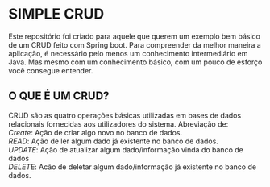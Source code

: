 # SIMPLE CRUD

Este repositório foi criado para aquele que querem um exemplo bem básico de um CRUD feito com Spring boot. Para compreender da melhor maneira a aplicação, é necessário pelo menos um conhecimento intermediário em Java. Mas mesmo com um conhecimento básico, com um pouco de esforço você consegue entender. </br>

## O QUE É UM CRUD?
CRUD são as quatro operações básicas utilizadas em bases de dados relacionais fornecidas aos utilizadores do sistema. Abreviação de:  
  *Create*: Ação de criar algo novo no banco de dados.
  </br>
    *READ*: Ação de ler algum dado já existente no banco de dados.
    </br>
      *UPDATE*: Ação de atualizar algum dado/informação vinda do banco de dados 
      </br>
        *DELETE*: Acão de deletar algum dado/informação já existente no banco de dados.
        </br>


